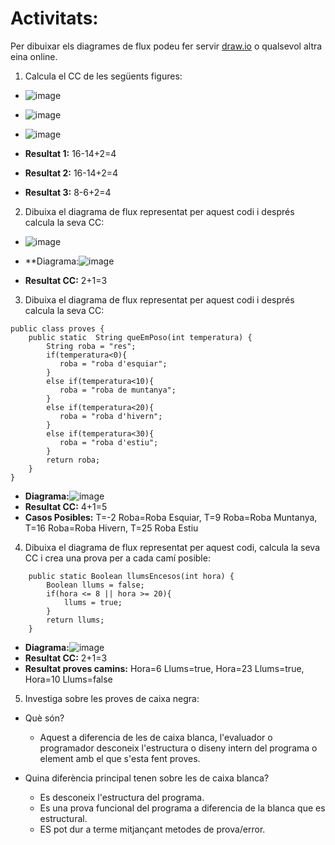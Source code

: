 # Activitats: 

Per dibuixar els diagrames de flux podeu fer servir [draw.io](https://draw.io) o qualsevol altra eina online.

1. Calcula el CC de les següents figures:
  - ![image](https://user-images.githubusercontent.com/110727546/204613022-4ab64342-2e06-438d-a7e8-570685b3c406.png)
  - ![image](https://user-images.githubusercontent.com/110727546/204613180-6d55bf09-28b8-417e-96f4-f71a762ac44c.png)
  - ![image](https://user-images.githubusercontent.com/110727546/204655229-8c3f28d7-3d8b-4746-a55d-331f89da39d2.png)

  - **Resultat 1:** 16-14+2=4
  - **Resultat 2:** 16-14+2=4
  - **Resultat 3:** 8-6+2=4


2. Dibuixa el diagrama de flux representat per aquest codi i després calcula la seva CC:
  - ![image](https://user-images.githubusercontent.com/110727546/204615125-363e5e6c-173b-4ec0-8c0b-cb97985ade06.png)

  - **Diagrama:![image](https://user-images.githubusercontent.com/82141541/204740189-7b5790ec-e0a4-40f9-9e2b-acc7f9473a44.png)
  - **Resultat CC:** 2+1=3

3. Dibuixa el diagrama de flux representat per aquest codi i després calcula la seva CC:

```
public class proves {
    public static  String queEmPoso(int temperatura) {
        String roba = "res";
        if(temperatura<0){
           roba = "roba d'esquiar";
        }
        else if(temperatura<10){
           roba = "roba de muntanya";
        }
        else if(temperatura<20){
           roba = "roba d'hivern";
        }
        else if(temperatura<30){
           roba = "roba d'estiu";
        }
        return roba;
    }    
}
```

  - **Diagrama:**![image](https://user-images.githubusercontent.com/82141541/204749543-3edaaa33-834a-4250-bf7f-4a50e1e531b9.png)
  - **Resultat CC:** 4+1=5
  - **Casos Posibles:** T=-2 Roba=Roba Esquiar, T=9 Roba=Roba Muntanya, T=16 Roba=Roba Hivern, T=25 Roba Estiu
                       

4. Dibuixa el diagrama de flux representat per aquest codi, calcula la seva CC i crea una prova per a cada camí posible:

```
    public static Boolean llumsEncesos(int hora) {
        Boolean llums = false;
        if(hora <= 8 || hora >= 20){
            llums = true;
        }
        return llums;
    }
```
  - **Diagrama:**![image](https://user-images.githubusercontent.com/82141541/204750187-b9a4df4b-f8e1-4dd9-8ca5-6283d96221a7.png)
  - **Resultat CC:** 2+1=3
  - **Resultat proves camins:** Hora=6 Llums=true, Hora=23 Llums=true, Hora=10 Llums=false

5. Investiga sobre les proves de caixa negra:

  - Què són?
  	- Aquest a diferencia de les de caixa blanca, l'evaluador o programador desconeix l'estructura o diseny intern del programa o 
  	element amb el que s'esta fent proves.
  
  - Quina diferència principal tenen sobre les de caixa blanca?
	- Es desconeix l'estructura del programa.
	- Es una prova funcional del programa a diferencia de la blanca que es estructural.
	- ES pot dur a terme mitjançant metodes de prova/error.
